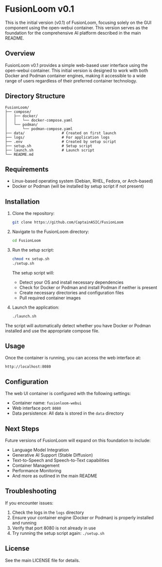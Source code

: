 # FusionLoom v0.1

This is the initial version (v0.1) of FusionLoom, focusing solely on the GUI component using the open-webui container. This version serves as the foundation for the comprehensive AI platform described in the main README.

## Overview

FusionLoom v0.1 provides a simple web-based user interface using the open-webui container. This initial version is designed to work with both Docker and Podman container engines, making it accessible to a wide range of users regardless of their preferred container technology.

## Directory Structure

```
FusionLoom/
├── compose/
│   ├── docker/
│   │   └── docker-compose.yaml
│   └── podman/
│       └── podman-compose.yaml
├── data/                 # Created on first launch
├── logs/                 # For application logs
├── .env                  # Created by setup script
├── setup.sh              # Setup script
├── launch.sh             # Launch script
└── README.md
```

## Requirements

- Linux-based operating system (Debian, RHEL, Fedora, or Arch-based)
- Docker or Podman (will be installed by setup script if not present)

## Installation

1. Clone the repository:
   ```bash
   git clone https://github.com/CaptainASIC/FusionLoom
   ```

2. Navigate to the FusionLoom directory:
   ```bash
   cd FusionLoom
   ```

3. Run the setup script:
   ```bash
   chmod +x setup.sh
   ./setup.sh
   ```

   The setup script will:
   - Detect your OS and install necessary dependencies
   - Check for Docker or Podman and install Podman if neither is present
   - Create necessary directories and configuration files
   - Pull required container images

4. Launch the application:
   ```bash
   ./launch.sh
   ```

The script will automatically detect whether you have Docker or Podman installed and use the appropriate compose file.

## Usage

Once the container is running, you can access the web interface at:

```
http://localhost:8080
```

## Configuration

The web UI container is configured with the following settings:

- Container name: `fusionloom-webui`
- Web interface port: `8080`
- Data persistence: All data is stored in the `data` directory

## Next Steps

Future versions of FusionLoom will expand on this foundation to include:
- Language Model Integration
- Generative AI Support (Stable Diffusion)
- Text-to-Speech and Speech-to-Text capabilities
- Container Management
- Performance Monitoring
- And more as outlined in the main README

## Troubleshooting

If you encounter issues:

1. Check the logs in the `logs` directory
2. Ensure your container engine (Docker or Podman) is properly installed and running
3. Verify that port 8080 is not already in use
4. Try running the setup script again: `./setup.sh`

## License

See the main LICENSE file for details.
